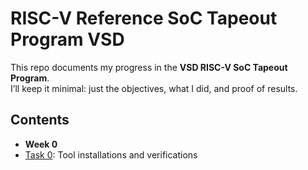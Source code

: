 #  RISC-V Reference SoC Tapeout Program VSD

This repo documents my progress in the **VSD RISC-V SoC Tapeout Program**.  
I’ll keep it minimal: just the objectives, what I did, and proof of results.

## Contents
- **Week 0**
- [Task 0](Week0/README.md): Tool installations and verifications 